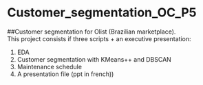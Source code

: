 # Customer_segmentation_OC_P5
##Customer segmentation for Olist (Brazilian marketplace).  
This project consists if three scripts + an executive presentation:  
1. EDA  
2. Customer segmentation with KMeans++ and DBSCAN  
3. Maintenance schedule  
4. A presentation file (ppt in french))
